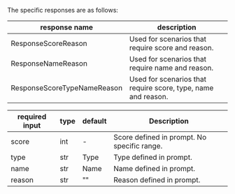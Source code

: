 The specific responses are as follows:

|        response name        |                          description                          |
|-----------------------------|---------------------------------------------------------------|
|     ResponseScoreReason     |       Used for scenarios that require score and reason.       |
|     ResponseNameReason      |       Used for scenarios that require name and reason.        |
| ResponseScoreTypeNameReason | Used for scenarios that require score, type, name and reason. |

| required input | type | default | Description                                 |
|----------------|------|---------|---------------------------------------------|
| score          | int  | -       | Score defined in prompt. No specific range. |
| type           | str  | Type    | Type defined in prompt.                     |
| name           | str  | Name    | Name defined in prompt.                     |
| reason         | str  | ""      | Reason defined in prompt.                   |
